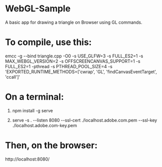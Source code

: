 # WebGL-Sample
A basic app for drawing a triangle on Browser using GL commands.


# To compile, use this:

emcc -g --bind triangle.cpp -O0 -s USE_GLFW=3 -s FULL_ES2=1 -s MAX_WEBGL_VERSION=2 -s OFFSCREENCANVAS_SUPPORT=1 -s FULL_ES2=1 -pthread -s PTHREAD_POOL_SIZE=4 -s 'EXPORTED_RUNTIME_METHODS=['cwrap', 'GL', 'findCanvasEventTarget', 'ccall']'

# On a terminal:

1. npm install -g serve

2. serve -s . --listen 8080 --ssl-cert ./localhost.adobe.com.pem --ssl-key ./localhost.adobe.com-key.pem

# Then, on the browser:

http://localhost:8080/
